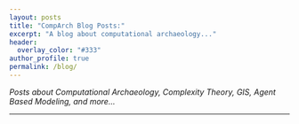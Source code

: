 ```yaml
---
layout: posts
title: "CompArch Blog Posts:"
excerpt: "A blog about computational archaeology..."
header:
  overlay_color: "#333"
author_profile: true
permalink: /blog/
---
```


*Posts about Computational Archaeology, Complexity Theory, GIS, Agent Based Modeling, and more...*

---


